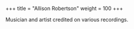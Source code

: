 +++
title = "Allison Robertson"
weight = 100
+++

Musician and artist credited on various recordings.
